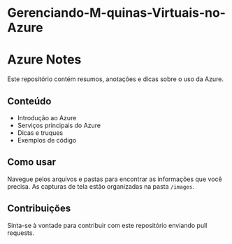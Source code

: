 # Gerenciando-M-quinas-Virtuais-no-Azure

# Azure Notes

Este repositório contém resumos, anotações e dicas sobre o uso da Azure.

## Conteúdo
- Introdução ao Azure
- Serviços principais do Azure
- Dicas e truques
- Exemplos de código

## Como usar
Navegue pelos arquivos e pastas para encontrar as informações que você precisa. As capturas de tela estão organizadas na pasta `/images`.

## Contribuições
Sinta-se à vontade para contribuir com este repositório enviando pull requests.
